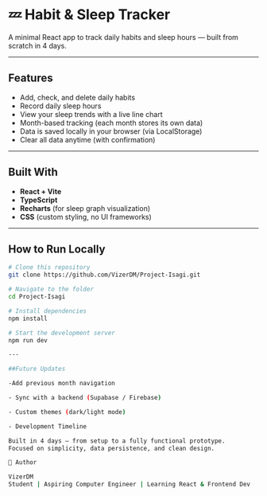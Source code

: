 # 💤 Habit & Sleep Tracker

A minimal React app to track daily habits and sleep hours — built from scratch in 4 days.

---

## Features

- Add, check, and delete daily habits 
-  Record daily sleep hours 
-  View your sleep trends with a live line chart 
-  Month-based tracking (each month stores its own data) 
- Data is saved locally in your browser (via LocalStorage) 
-  Clear all data anytime (with confirmation) 

---

##  Built With

- **React + Vite**
- **TypeScript**
- **Recharts** (for sleep graph visualization)
- **CSS** (custom styling, no UI frameworks)

---

##  How to Run Locally

```bash
# Clone this repository
git clone https://github.com/VizerDM/Project-Isagi.git

# Navigate to the folder
cd Project-Isagi

# Install dependencies
npm install

# Start the development server
npm run dev

---

##Future Updates

-Add previous month navigation

- Sync with a backend (Supabase / Firebase)

- Custom themes (dark/light mode)

- Development Timeline

Built in 4 days — from setup to a fully functional prototype.
Focused on simplicity, data persistence, and clean design.

👤 Author

VizerDM
Student | Aspiring Computer Engineer | Learning React & Frontend Dev
